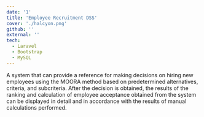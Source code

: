 ```yaml
---
date: '1'
title: 'Employee Recruitment DSS'
cover: './halcyon.png'
github: ''
external: ''
tech:
  - Laravel
  - Bootstrap
  - MySQL
---
```


A system that can provide a reference for making decisions on hiring new employees using the MOORA method based on predetermined alternatives, criteria, and subcriteria. After the decision is obtained, the results of the ranking and calculation of employee acceptance obtained from the system can be displayed in detail and in accordance with the results of manual calculations performed.
